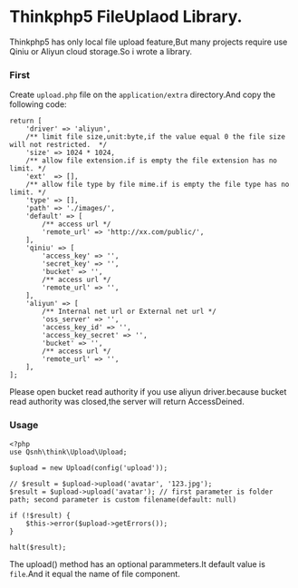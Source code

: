 Thinkphp5 FileUplaod Library.
======

Thinkphp5 has only local file upload feature,But many projects require use Qiniu or Aliyun cloud storage.So i wrote a library.

### First
Create `upload.php` file on the `application/extra` directory.And copy the following code:
~~~
return [
    'driver' => 'aliyun',
    /** limit file size,unit:byte,if the value equal 0 the file size will not restricted.  */
    'size' => 1024 * 1024,
    /** allow file extension.if is empty the file extension has no limit. */
    'ext'  => [],
    /** allow file type by file mime.if is empty the file type has no limit. */
    'type' => [],
    'path' => './images/',
    'default' => [
        /** access url */
        'remote_url' => 'http://xx.com/public/',
    ],
    'qiniu' => [
        'access_key' => '',
        'secret_key' => '',
        'bucket' => '',
        /** access url */
        'remote_url' => '',
    ],
    'aliyun' => [
        /** Internal net url or External net url */
        'oss_server' => '',
        'access_key_id' => '',
        'access_key_secret' => '',
        'bucket' => '',
        /** access url */
        'remote_url' => '',
    ],
];
~~~

Please open bucket read authority if you use aliyun driver.because bucket read authority was closed,the server will return AccessDeined.

### Usage
~~~
<?php
use Qsnh\think\Upload\Upload;

$upload = new Upload(config('upload'));

// $result = $upload->upload('avatar', '123.jpg');
$result = $upload->upload('avatar'); // first parameter is folder path; second parameter is custom filename(default: null) 

if (!$result) {
    $this->error($upload->getErrors());
}

halt($result);

~~~

The upload() method has an optional parammeters.It default value is `file`.And it equal the name of file component.


